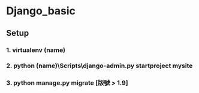 # Django_basic

## Setup
### 1. virtualenv (name)
### 2. python (name)\Scripts\django-admin.py startproject mysite
### 3. python manage.py migrate \[版號 > 1.9\]

